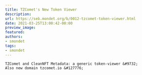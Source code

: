 ```yaml
---
title: TZComet's New Token Viewer
description:
url: https://seb.mondet.org/b/0012-tzcomet-token-viewer.html
date: 2021-03-25T13:00:42-00:00
preview_image:
featured:
authors:
- smondet
tags:
- smondet
---
```



    TZComet and CleanNFT Metadata: a generic token-viewer &#9732;
    Also new domain tzcomet.io &#127776;
   
